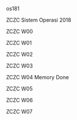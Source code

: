os181

ZCZC Sistem Operasi 2018

ZCZC W00

ZCZC W01

ZCZC W02

ZCZC W03

ZCZC W04 Memory Done

ZCZC W05

ZCZC W06

ZCZC W07

